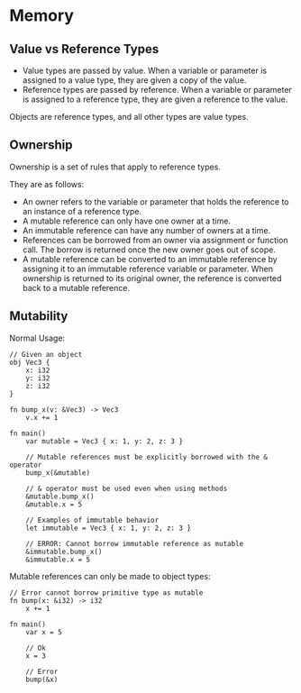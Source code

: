 # Memory

## Value vs Reference Types

- Value types are passed by value. When a variable or parameter is assigned to a value type, they are given a copy of the value.
- Reference types are passed by reference. When a variable or parameter is assigned to a reference type, they are given a reference to the value.

Objects are reference types, and all other types are value types.

## Ownership

Ownership is a set of rules that apply to reference types.

They are as follows:
- An owner refers to the variable or parameter that holds the reference to an instance of a reference type.
- A mutable reference can only have one owner at a time.
- An immutable reference can have any number of owners at a time.
- References can be borrowed from an owner via assignment or function call. The borrow is returned once the new owner goes out of scope.
- A mutable reference can be converted to an immutable reference by assigning it to an immutable reference variable or parameter. When ownership is returned to its original owner, the reference is converted back to a mutable reference.

## Mutability

Normal Usage:

```
// Given an object
obj Vec3 {
    x: i32
    y: i32
    z: i32
}

fn bump_x(v: &Vec3) -> Vec3
    v.x += 1

fn main()
    var mutable = Vec3 { x: 1, y: 2, z: 3 }

    // Mutable references must be explicitly borrowed with the & operator
    bump_x(&mutable)

    // & operator must be used even when using methods
    &mutable.bump_x()
    &mutable.x = 5

    // Examples of immutable behavior
    let immutable = Vec3 { x: 1, y: 2, z: 3 }

    // ERROR: Cannot borrow immutable reference as mutable
    &immutable.bump_x()
    &immutable.x = 5
```

Mutable references can only be made to object types:

```void
// Error cannot borrow primitive type as mutable
fn bump(x: &i32) -> i32
    x += 1

fn main()
    var x = 5

    // Ok
    x = 3

    // Error
    bump(&x)
```
